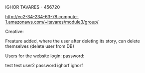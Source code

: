 IGHOR TAVARES - 456720

http://ec2-34-234-63-78.compute-1.amazonaws.com/~itavares/module3/group/

Creative:

Freature added, where the user after deleting its story, can delete themselves (delete user from DB)


Users for the website
login:    password:

test     test
user2    password
ighorf   ighorf